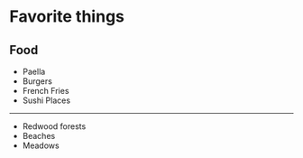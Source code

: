 Favorite things
===============
Food
----
* Paella 
* Burgers
* French Fries
* Sushi
Places
------
* Redwood forests
* Beaches
* Meadows
